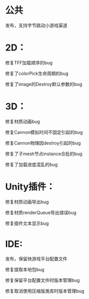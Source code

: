 # 公共

   发布，支持字节跳动小游戏渠道


# 2D：

   修复TFF加载顺序的bug

   修复了colorPick生命周期的bug

   修复了image的Destroy默认参数的bug


# 3D：

   修复材质动画bug

   修复Cannon模拟时间不固定引起的bug

   修复Cannon物理因destroy引起的bug

   修复了子mesh节点instance合批的bug

   修复了加载进度混乱的bug


# Unity插件： 

   修复材质动画导出bug

   修复材质renderQueue导出错误bug

   修复插件文本显示bug

   
# IDE:
   
   发布，保留快游戏平台配置文件
   
   修复提取本地包bug
   
   修复保留平台配置文件时版本管理bug
   
   修复取消使用压缩版类库时版本管理bug
